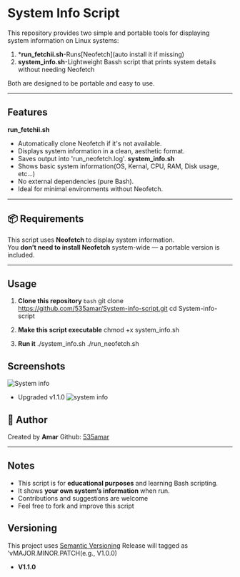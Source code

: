 # System Info Script

This repository provides two simple and portable tools for displaying system information on Linux systems:

1. ***run_fetchii.sh**-Runs[Neofetch](auto install it if missing)
2. **system_info.sh**-Lightweight Bassh script that prints system details without needing Neofetch

Both are designed to be portable and easy to use.

-------

##  Features
**run_fetchii.sh**
- Automatically clone Neofetch if it's not available.
- Displays system information in a clean, aesthetic format.
- Saves output into 'run_neofetch.log'.
**system_info.sh**
- Shows basic system information(OS, Kernal, CPU, RAM, Disk usage, etc...)
- No external dependencies (pure Bash).
- Ideal for minimal environments without Neofetch.

---

## 📦 Requirements
This script uses **Neofetch** to display system information.  
You **don’t need to install Neofetch** system-wide — a portable version is included.

---

##  Usage

1. **Clone this repository**
   ```bash```
   git clone https://github.com/535amar/System-info-script.git
   cd System-info-script

2. **Make this script executable**
   chmod +x system_info.sh

3. **Run it**
  ./system_info.sh
  ./run_neofetch.sh


## Screenshots
![System info](screenshots/system_info.png)
- Upgraded v1.1.0
![system info](screenshots/fetchiirun.png)

## :pushpin: Author
Created by **Amar**
Github: [535amar](https://github.com/535amar)

-----


## Notes
- This script is for **educational purposes** and learning Bash scripting.  
- It shows **your own system’s information** when run.  
- Contributions and suggestions are welcome 
- Feel free to fork and improve this script

## Versioning 
This project uses [Semantic Versioning](https://semver.org)
Release will tagged as 'vMAJOR.MINOR.PATCH(e.g., V1.0.0)

- **V1.1.0** 

